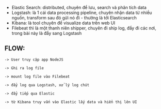 - Elastic Search: distributed, chuyên để lưu, search và phân tích data
- Logstash: là 1 cái data processing pipeline, chuyên nhận data từ nhiều nguồn, transform sau đó gửi nó đi - thường là tới Elasticsearch
- Kibana: là tool chuyên để visualize data trên web UI
- Filebeat thì là một thanh niên shipper, chuyên đi ship log, đẩy đi các nơi, trong bài này là đẩy sang Logstash

## FLOW:
    -> User truy cập app NodeJS 
    
    -> Ghi ra log file 
            
    -> mount log file vào Filebeat 
                
    -> đẩy log qua Logstash, xử lý log chút 
                    
    -> đẩy tiếp qua Elastic 
    
    -> từ Kibana truy vấn vào Elastic lấy data và hiển thị lên UI